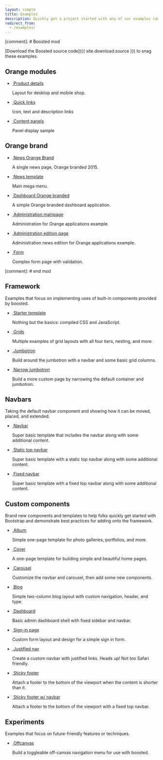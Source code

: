 ```yaml
---
layout: simple
title: Examples
description: Quickly get a project started with any of our examples ranging from using parts of the framework to custom components and layouts.
redirect_from:
  - /examples/
---
```


[comment]: # Boosted mod

[Download the Boosted source code]({{ site.download.source }}) to snag these examples.

## Orange modules

<ul class="row bd-examples">
  <li class="col-6 col-md-4">
    <a href="{{ site.baseurl }}/docs/{{ site.docs_version }}/examples/module-012-product-details/">
      <img class="img-thumbnail" src="{{ site.baseurl }}/docs/{{ site.docs_version }}/examples/screenshots/module-012-product-details.png" alt="">
      <span class="h4">Product details</span>
    </a>    
    <p>Layout for desktop and mobile shop.</p>
  </li>

  <li class="col-6 col-md-4">
    <a href="{{ site.baseurl }}/docs/{{ site.docs_version }}/examples/module-002-quick-links/">
      <img class="img-thumbnail" src="{{ site.baseurl }}/docs/{{ site.docs_version }}/examples/screenshots/module-002-quick-links.png" alt="">
      <span class="h4">Quick links</span>
    </a>
    <p>Icon, text and description links</p>
  </li>

  <li class="col-6 col-md-4">
    <a href="{{ site.baseurl }}/docs/{{ site.docs_version }}/examples/module-006-content-panel/">
      <img class="img-thumbnail" src="{{ site.baseurl }}/docs/{{ site.docs_version }}/examples/screenshots/module-006-content-panels.png" alt="">
      <span class="h4">Content panels</span>
    </a>
    <p>Panel display sample</p>
  </li>
</ul>

## Orange brand

<ul class="row bd-examples">
  <li class="col-6 col-md-4">
    <a href="{{ site.baseurl }}/docs/{{ site.docs_version }}/examples/orange-brand-2015/">
      <img class="img-thumbnail" src="{{ site.baseurl }}/docs/{{ site.docs_version }}/examples/screenshots/brand_2015.jpg" alt="">
      <span class="h4">News Orange Brand</span>
    </a>
    <p>A single news page, Orange branded 2015.</p>
  </li>

  <li class="col-6 col-md-4">
    <a href="{{ site.baseurl }}/docs/{{ site.docs_version }}/examples/orange-news/">
      <img class="img-thumbnail" src="{{ site.baseurl }}/docs/{{ site.docs_version }}/examples/screenshots/example_news.jpg" alt="">
      <span class="h4">News template</span>
    </a>
    <p>Main mega menu.</p>
  </li>

  <li class="col-6 col-md-4">
    <a href="{{ site.baseurl }}/docs/{{ site.docs_version }}/examples/orange-dashboard/">
      <img class="img-thumbnail" src="{{ site.baseurl }}/docs/{{ site.docs_version }}/examples/screenshots/example_dashboard.jpg" alt="">
      <span class="h4">Dashboard Orange branded</span>
    </a>
    <p>A simple Orange branded dashboard application.</p>
  </li>

  <li class="col-6 col-md-4">
    <a href="{{ site.baseurl }}/docs/{{ site.docs_version }}/examples/orange-admin/">
      <img class="img-thumbnail" src="{{ site.baseurl }}/docs/{{ site.docs_version }}/examples/screenshots/example_admin.jpg" alt="">
      <span class="h4">Administration mainpage</span>
    </a>
    <p>Administration for Orange applications example.</p>
  </li>

  <li class="col-6 col-md-4">
    <a href="{{ site.baseurl }}/docs/{{ site.docs_version }}/examples/orange-admin/edit.html">
      <img class="img-thumbnail" src="{{ site.baseurl }}/docs/{{ site.docs_version }}/examples/screenshots/example_admin.jpg" alt="">
      <span class="h4">Administration edition page</span>
    </a>
    <p>Administration news edition for Orange applications example.</p>
  </li>

  <li class="col-6 col-md-4">
    <a href="{{ site.baseurl }}/docs/{{ site.docs_version }}/examples/orange-form/">
      <img class="img-thumbnail" src="{{ site.baseurl }}/docs/{{ site.docs_version }}/examples/screenshots/example_form.jpg" alt="">
      <span class="h4">Form</span>
    </a>
    <p>Complex form page with validation.</p>
  </li>
</ul>


[comment]: # end mod


## Framework

Examples that focus on implementing uses of built-in components provided by boosted.

<ul class="row bd-examples">
  <li class="col-6 col-md-4">
    <a href="{{ site.baseurl }}/docs/{{ site.docs_version }}/examples/starter-template/">
      <img class="img-thumbnail" src="{{ site.baseurl }}/docs/{{ site.docs_version }}/examples/screenshots/starter-template.jpg" alt="">
      <span class="h4">Starter template</span>
    </a>
    <p>Nothing but the basics: compiled CSS and JavaScript.</p>
  </li>
  <li class="col-6 col-md-4">
    <a href="{{ site.baseurl }}/docs/{{ site.docs_version }}/examples/grid/">
      <img class="img-thumbnail" src="{{ site.baseurl }}/docs/{{ site.docs_version }}/examples/screenshots/grid.jpg" alt="">
      <span class="h4">Grids</span>
    </a>
    <p>Multiple examples of grid layouts with all four tiers, nesting, and more.</p>
  </li>
  <div class="clearfix hidden-md-up"></div>

  <li class="col-6 col-md-4">
    <a href="{{ site.baseurl }}/docs/{{ site.docs_version }}/examples/jumbotron/">
      <img class="img-thumbnail" src="{{ site.baseurl }}/docs/{{ site.docs_version }}/examples/screenshots/jumbotron.jpg" alt="">
      <span class="h4">Jumbotron</span>
    </a>
    <p>Build around the jumbotron with a navbar and some basic grid columns.</p>
  </li>
  <li class="col-6 col-md-4">
    <a href="{{ site.baseurl }}/docs/{{ site.docs_version }}/examples/narrow-jumbotron/">
      <img class="img-thumbnail" src="{{ site.baseurl }}/docs/{{ site.docs_version }}/examples/screenshots/jumbotron-narrow.jpg" alt="">
      <span class="h4">Narrow jumbotron</span>
    </a>
    <p>Build a more custom page by narrowing the default container and jumbotron.</p>
  </li>
</ul>

## Navbars

Taking the default navbar component and showing how it can be moved, placed, and extended.

<ul class="row bd-examples">
  <li class="col-6 col-md-4">
    <a href="{{ site.baseurl }}/docs/{{ site.docs_version }}/examples/navbars/">
      <img class="img-thumbnail" src="{{ site.baseurl }}/docs/{{ site.docs_version }}/examples/screenshots/navbar.jpg" alt="">
      <span class="h4">Navbar</span>
    </a>
    <p>Super basic template that includes the navbar along with some additional content.</p>
  </li>
  <li class="col-6 col-md-4">
    <a href="{{ site.baseurl }}/docs/{{ site.docs_version }}/examples/navbar-top/">
      <img class="img-thumbnail" src="{{ site.baseurl }}/docs/{{ site.docs_version }}/examples/screenshots/navbar-static.jpg" alt="">
      <span class="h4">Static top navbar</span>
    </a>
    <p>Super basic template with a static top navbar along with some additional content.</p>
  </li>
  <div class="clearfix hidden-md-up"></div>

  <li class="col-6 col-md-4">
    <a href="{{ site.baseurl }}/docs/{{ site.docs_version }}/examples/navbar-top-fixed/">
      <img class="img-thumbnail" src="{{ site.baseurl }}/docs/{{ site.docs_version }}/examples/screenshots/navbar-fixed.jpg" alt="">
      <span class="h4">Fixed navbar</span>
    </a>
    <p>Super basic template with a fixed top navbar along with some additional content.</p>
  </li>
</ul>

## Custom components

Brand new components and templates to help folks quickly get started with Bootstrap and demonstrate best practices for adding onto the framework.

<ul class="row bd-examples">
  <li class="col-6 col-md-4">
    <a href="{{ site.baseurl }}/docs/{{ site.docs_version }}/examples/album/">
      <img class="img-thumbnail" src="{{ site.baseurl }}/docs/{{ site.docs_version }}/examples/screenshots/album.jpg" alt="">
      <span class="h4">Album</span>
    </a>
    <p>Simple one-page template for photo galleries, portfolios, and more.</p>
  </li>
  <li class="col-6 col-md-4">
    <a href="{{ site.baseurl }}/docs/{{ site.docs_version }}/examples/cover/">
      <img class="img-thumbnail" src="{{ site.baseurl }}/docs/{{ site.docs_version }}/examples/screenshots/cover.jpg" alt="">
      <span class="h4">Cover</span>
    </a>
    <p>A one-page template for building simple and beautiful home pages.</p>
  </li>
  <div class="clearfix hidden-md-up"></div>

  <li class="col-6 col-md-4">
    <a href="{{ site.baseurl }}/docs/{{ site.docs_version }}/examples/carousel/">
      <img class="img-thumbnail" src="{{ site.baseurl }}/docs/{{ site.docs_version }}/examples/screenshots/carousel.jpg" alt="">
      <span class="h4">Carousel</span>
    </a>
    <p>Customize the navbar and carousel, then add some new components.</p>
  </li>
  <li class="col-6 col-md-4">
    <a href="{{ site.baseurl }}/docs/{{ site.docs_version }}/examples/blog/">
      <img class="img-thumbnail" src="{{ site.baseurl }}/docs/{{ site.docs_version }}/examples/screenshots/blog.jpg" alt="">
      <span class="h4">Blog</span>
    </a>
    <p>Simple two-column blog layout with custom navigation, header, and type.</p>
  </li>
  <div class="clearfix hidden-md-up"></div>

  <li class="col-6 col-md-4">
    <a href="{{ site.baseurl }}/docs/{{ site.docs_version }}/examples/dashboard/">
      <img class="img-thumbnail" src="{{ site.baseurl }}/docs/{{ site.docs_version }}/examples/screenshots/dashboard.jpg" alt="">
      <span class="h4">Dashboard</span>
    </a>
    <p>Basic admin dashboard shell with fixed sidebar and navbar.</p>
  </li>
  <li class="col-6 col-md-4">
    <a href="{{ site.baseurl }}/docs/{{ site.docs_version }}/examples/signin/">
      <img class="img-thumbnail" src="{{ site.baseurl }}/docs/{{ site.docs_version }}/examples/screenshots/sign-in.jpg" alt="">
      <span class="h4">Sign-in page</span>
    </a>
    <p>Custom form layout and design for a simple sign in form.</p>
  </li>
  <div class="clearfix hidden-md-up"></div>

  <li class="col-6 col-md-4">
    <a href="{{ site.baseurl }}/docs/{{ site.docs_version }}/examples/justified-nav/">
      <img class="img-thumbnail" src="{{ site.baseurl }}/docs/{{ site.docs_version }}/examples/screenshots/justified-nav.jpg" alt="">
      <span class="h4">Justified nav</span>
    </a>
    <p>Create a custom navbar with justified links. Heads up! Not too Safari friendly.</p>
  </li>
  <li class="col-6 col-md-4">
    <a href="{{ site.baseurl }}/docs/{{ site.docs_version }}/examples/sticky-footer/">
      <img class="img-thumbnail" src="{{ site.baseurl }}/docs/{{ site.docs_version }}/examples/screenshots/sticky-footer.jpg" alt="">
      <span class="h4">Sticky footer</span>
    </a>
    <p>Attach a footer to the bottom of the viewport when the content is shorter than it.</p>
  </li>
  <div class="clearfix hidden-md-up"></div>

  <li class="col-6 col-md-4">
    <a href="{{ site.baseurl }}/docs/{{ site.docs_version }}/examples/sticky-footer-navbar/">
      <img class="img-thumbnail" src="{{ site.baseurl }}/docs/{{ site.docs_version }}/examples/screenshots/sticky-footer-navbar.jpg" alt="">
      <span class="h4">Sticky footer w/ navbar</span>
    </a>
    <p>Attach a footer to the bottom of the viewport with a fixed top navbar.</p>
  </li>
</ul>

## Experiments

Examples that focus on future-friendly features or techniques.

<ul class="row bd-examples">
  <li class="col-6 col-md-4">
    <a href="{{ site.baseurl }}/docs/{{ site.docs_version }}/examples/offcanvas/">
      <img class="img-thumbnail" src="{{ site.baseurl }}/docs/{{ site.docs_version }}/examples/screenshots/offcanvas.jpg" alt="">
      <span class="h4">Offcanvas</span>
    </a>
    <p>Build a toggleable off-canvas navigation menu for use with boosted.</p>
  </li>
</ul>
